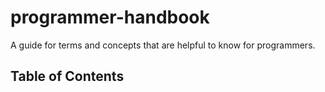 # programmer-handbook

A guide for terms and concepts that are helpful to know for programmers.

## Table of Contents
